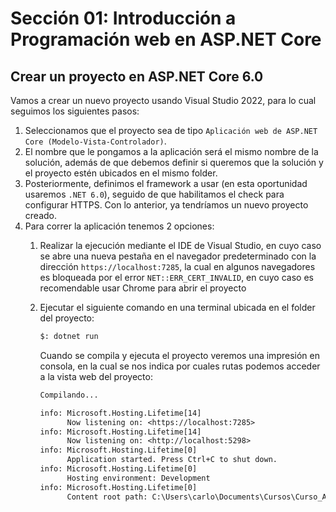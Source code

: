 # Sección 01: Introducción a Programación web en ASP.NET Core

## Crear un proyecto en ASP.NET Core 6.0

Vamos a crear un nuevo proyecto usando Visual Studio 2022, para lo cual seguimos los siguientes pasos:

1. Seleccionamos que el proyecto sea de tipo `Aplicación web de ASP.NET Core (Modelo-Vista-Controlador)`.
2. El nombre que le pongamos a la aplicación será el mismo nombre de la solución, además de que debemos definir si queremos que la solución y el proyecto estén ubicados en el mismo folder.
3. Posteriormente, definimos el framework a usar (en esta oportunidad usaremos `.NET 6.0`), seguido de que habilitamos el check para configurar HTTPS. Con lo anterior, ya tendríamos un nuevo proyecto creado.
4. Para correr la aplicación tenemos 2 opciones:
   1. Realizar la ejecución mediante el IDE de Visual Studio, en cuyo caso se abre una nueva pestaña en el navegador predeterminado con la dirección `https://localhost:7285`, la cual en algunos navegadores es bloqueada por el error `NET::ERR_CERT_INVALID`, en cuyo caso es recomendable usar Chrome para abrir el proyecto
   2. Ejecutar el siguiente comando en una terminal ubicada en el folder del proyecto:

       ```txt
       $: dotnet run
       ```

       Cuando se compila y ejecuta el proyecto veremos una impresión en consola, en la cual se nos indica por cuales rutas podemos acceder a la vista web del proyecto:

       ```txt
       Compilando...

       info: Microsoft.Hosting.Lifetime[14]
             Now listening on: <https://localhost:7285>
       info: Microsoft.Hosting.Lifetime[14]
             Now listening on: <http://localhost:5298>
       info: Microsoft.Hosting.Lifetime[0]
             Application started. Press Ctrl+C to shut down.
       info: Microsoft.Hosting.Lifetime[0]
             Hosting environment: Development
       info: Microsoft.Hosting.Lifetime[0]
             Content root path: C:\Users\carlo\Documents\Cursos\Curso_ASP.NET_Core_5.0\01-Introduccion_Programacion_Web_ASPNET_Core\Seccion01\
       ```
